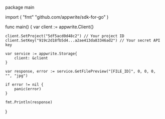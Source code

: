 package main

import (
    "fmt"
    "github.com/appwrite/sdk-for-go"
)

func main() {
    var client := appwrite.Client{}

    client.SetProject("5df5acd0d48c2") // Your project ID
    client.SetKey("919c2d18fb5d4...a2ae413da83346ad2") // Your secret API key

    var service := appwrite.Storage{
        client: &client
    }

    var response, error := service.GetFilePreview("[FILE_ID]", 0, 0, 0, "", "jpg")

    if error != nil {
        panic(error)
    }

    fmt.Println(response)
}